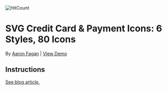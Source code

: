 ![HitCount](http://hits.dwyl.io/aaronfagan/svg-credit-card-payment-icons.svg)
# SVG Credit Card & Payment Icons: 6 Styles, 80 Icons
By [Aaron Fagan](https://www.aaronfagan.ca/) | [View Demo](https://cdn.aaronfagan.ca/demo/graphics/svg-credit-card-payment-icons/)

## Instructions
[See blog article.](https://www.aaronfagan.ca/blog/2017/how-to-configure-aws-lambda-to-automatically-set-cache-control-headers-on-s3-objects/)
